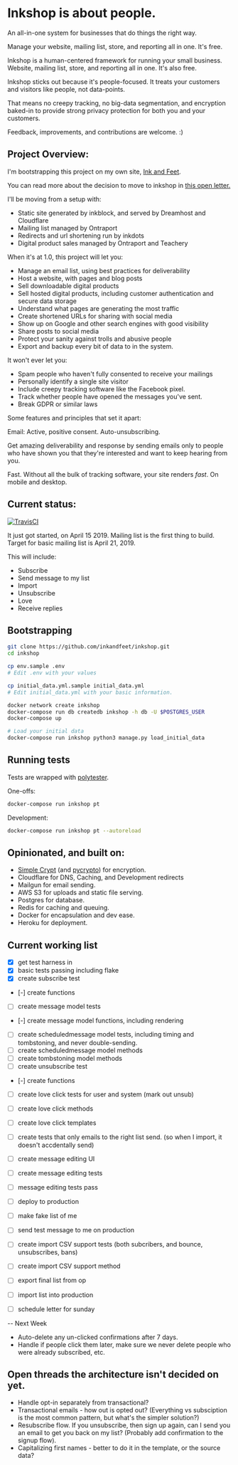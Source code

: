 
# Inkshop is about people.

An all-in-one system for businesses that do things the right way.

Manage your website, mailing list, store, and reporting all in one.  It's free.

Inkshop is a human-centered framework for running your small business.  Website, mailing list, store, and reporting all in one.  It's also free.

Inkshop sticks out because it's people-focused.  It treats your customers and visitors like people, not data-points.

That means no creepy tracking, no big-data segmentation, and encryption baked-in to provide strong privacy protection for both you and your customers. 

Feedback, improvements, and contributions are welcome. :)


## Project Overview:

I'm bootstrapping this project on my own site, [Ink and Feet](https://inkandfeet.com). 

You can read more about the decision to move to inkshop in [this open letter.]()

I'll be moving from a setup with:
- Static site generated by inkblock, and served by Dreamhost and Cloudflare
- Mailing list managed by Ontraport
- Redirects and url shortening run by inkdots
- Digital product sales managed by Ontraport and Teachery


When it's at 1.0, this project will let you:
- Manage an email list, using best practices for deliverability
- Host a website, with pages and blog posts
- Sell downloadable digital products
- Sell hosted digital products, including customer authentication and secure data storage
- Understand what pages are generating the most traffic
- Create shortened URLs for sharing with social media
- Show up on Google and other search engines with good visibility
- Share posts to social media
- Protect your sanity against trolls and abusive people
- Export and backup every bit of data to in the system.

It won't ever let you:
- Spam people who haven't fully consented to receive your mailings
- Personally identify a single site visitor
- Include creepy tracking software like the Facebook pixel.
- Track whether people have opened the messages you've sent.
- Break GDPR or similar laws


Some features and principles that set it apart:

Email:
Active, positive consent.  Auto-unsubscribing.

Get amazing deliverability and response by sending emails only to people who have shown you that they're interested and want to keep hearing from you.

Fast.
Without all the bulk of tracking software, your site renders _fast_.  On mobile and desktop.

## Current status:

[![TravisCI](https://travis-ci.org/inkandfeet/inkshop.svg?branch=master)](https://travis-ci.org/inkandfeet/inkshop)

It just got started, on April 15 2019.   Mailing list is the first thing to build. Target for basic mailing list is April 21, 2019.

This will include:
- Subscribe
- Send message to my list
- Import
- Unsubscribe
- Love
- Receive replies


## Bootstrapping

```bash
git clone https://github.com/inkandfeet/inkshop.git
cd inkshop

cp env.sample .env
# Edit .env with your values

cp initial_data.yml.sample initial_data.yml
# Edit initial_data.yml with your basic information.

docker network create inkshop
docker-compose run db createdb inkshop -h db -U $POSTGRES_USER
docker-compose up

# Load your initial data
docker-compose run inkshop python3 manage.py load_initial_data

```


## Running tests

Tests are wrapped with [polytester](https://github.com/skoczen/polytester).

One-offs:

```bash
docker-compose run inkshop pt
```

Development:

```bash
docker-compose run inkshop pt --autoreload
```



## Opinionated, and built on:
- [Simple Crypt](https://pypi.org/project/simple-crypt/) (and [pycrypto](https://pypi.org/project/pycrypto/)) for encryption.
- Cloudflare for DNS, Caching, and Development redirects
- Mailgun for email sending.
- AWS S3 for uploads and static file serving.
- Postgres for database.
- Redis for caching and queuing.
- Docker for encapsulation and dev ease.
- Heroku for deployment.



## Current working list

- [x] get test harness in
- [x] basic tests passing including flake
- [x] create subscribe test
- [-] create functions
- [ ] create message model tests
- [-] create message model functions, including rendering
- [ ] create scheduledmessage model tests, including timing and tombstoning, and never double-sending.
- [ ] create scheduledmessage model methods
- [ ] create tombstoning model methods
- [ ] create unsubscribe test
- [-] create functions
- [ ] create love click tests for user and system (mark out unsub)
- [ ] create love click methods
- [ ] create love click templates
- [ ] create tests that only emails to the right list send. (so when I import, it doesn't accdentally send)
- [ ] create message editing UI
- [ ] create message editing tests
- [ ] message editing tests pass

- [ ] deploy to production
- [ ] make fake list of me
- [ ] send test message to me on production
- [ ] create import CSV support tests (both subcribers, and bounce, unsubscribes, bans)
- [ ] create import CSV support method


- [ ] export final list from op
- [ ] import list into production
- [ ] schedule letter for sunday

-- Next Week

- Auto-delete any un-clicked confirmations after 7 days.
- Handle if people click them later, make sure we never delete people who were already subscribed, etc.




## Open threads the architecture isn't decided on yet.
- Handle opt-in separately from transactional?
- Transactional emails - how out is opted out?   (Everything vs subsciption is the most common pattern, but what's the simpler solution?)
- Resubscribe flow.  If you unsubscribe, then sign up again, can I send you an email to get you back on my list?  (Probably add confirmation to the signup flow).
- Capitalizing first names - better to do it in the template, or the source data?